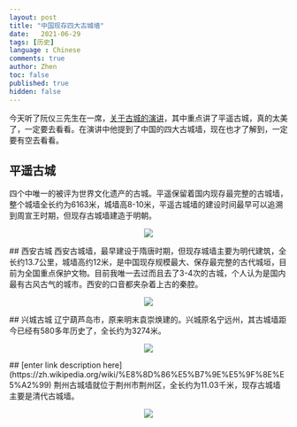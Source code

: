 ```yaml
---
layout: post
title: "中国现存四大古城墙"
date:   2021-06-29
tags: [历史]
language : Chinese
comments: true
author: Zhen
toc: false
published: true
hidden: false
---
```

今天听了阮仪三先生在一席，[关于古城的演讲](https://youtu.be/c5jFu3cOBrg)，其中重点讲了平遥古城，真的太美了，一定要去看看。在演讲中他提到了中国的四大古城墙，现在也才了解到，一定要有空去看看。

## 平遥古城
四个中唯一的被评为世界文化遗产的古城。平遥保留着国内现存最完整的古城墙，整个城墙全长约为6163米，城墙高8-10米，平遥古城墙的建设时间最早可以追溯到周宣王时期，但现存古城墙建造于明朝。
<p align="center"> <img src="{{ site.imageurl }}/四大城墙2.jpg"> </p> 
## 西安古城
西安古城墙，最早建设于隋唐时期，但现存城墙主要为明代建筑，全长约13.7公里，城墙高约12米，是中国现存规模最大、保存最完整的古代城垣，目前为全国重点保护文物。目前我唯一去过而且去了3-4次的古城，个人认为是国内最有古风古气的城市。西安的口音都夹杂着上古的秦腔。
<p align="center"> <img src="{{ site.imageurl }}/四大城墙1.jpg"> </p> 
## 兴城古城
辽宁葫芦岛市，原来明末袁崇焕建的。兴城原名宁远州，其古城墙距今已经有580多年历史了，全长约为3274米。
<p align="center"> <img src="{{ site.imageurl }}/四大城墙2.jpg"> </p> 
## [enter link description here](https://zh.wikipedia.org/wiki/%E8%8D%86%E5%B7%9E%E5%9F%8E%E5%A2%99)
荆州古城墙就位于荆州市荆州区，全长约为11.03千米，现存古城墙主要是清代古城墙。
<p align="center"> <img src="{{ site.imageurl }}/四大城墙2.jpg"> </p> 


<!--stackedit_data:
eyJoaXN0b3J5IjpbMTQ0NTg3MDU2Myw5OTY3OTQ4MjVdfQ==
-->